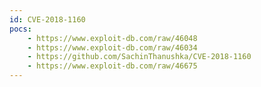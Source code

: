 ```yaml
---
id: CVE-2018-1160
pocs:
    - https://www.exploit-db.com/raw/46048
    - https://www.exploit-db.com/raw/46034
    - https://github.com/SachinThanushka/CVE-2018-1160
    - https://www.exploit-db.com/raw/46675
---
```

